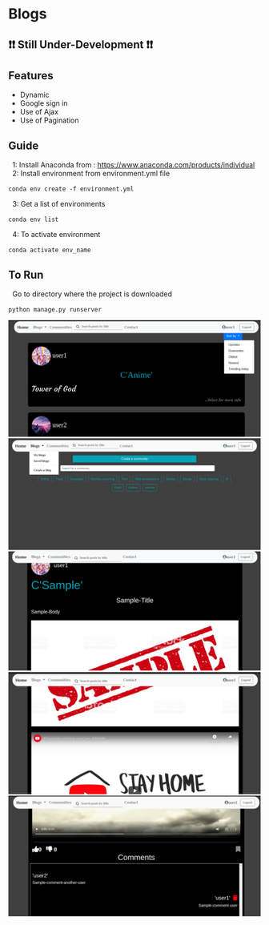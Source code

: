# Blogs
## :exclamation::exclamation: Still Under-Development :exclamation::exclamation:
## Features 
* Dynamic
* Google sign in
* Use of Ajax
* Use of Pagination
## Guide
&nbsp; 1: Install Anaconda from : https://www.anaconda.com/products/individual <br />
&nbsp; 2: Install environment from environment.yml file  <br />
```
conda env create -f environment.yml
```
&nbsp; 3: Get a list of environments 
 ``` 
 conda env list 
 ```
&nbsp; 4: To activate environment 
```
conda activate env_name 
```
## To Run 
&nbsp; Go to directory where the project is downloaded
```
python manage.py runserver
```
![](Screenshots/Home.png)
![](Screenshots/Community-list.png)
![](Screenshots/Sample-Post-images.png)
![](Screenshots/Sample-post-youtube.png)
![](Screenshots/Sample-post-comments.png)

